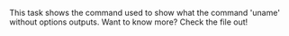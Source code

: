 This task shows the command used to show what the command 'uname' without options outputs.
Want to know more? Check the file out!
